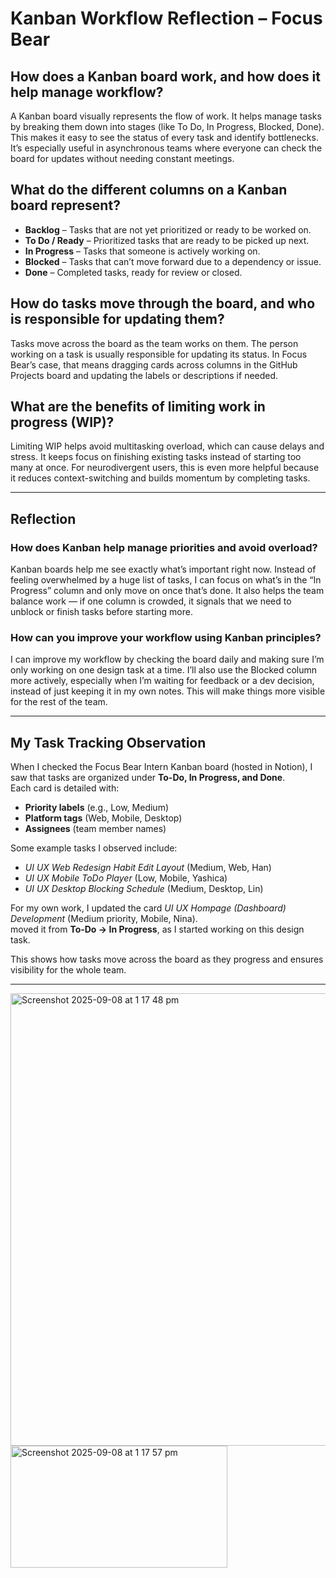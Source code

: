 # Kanban Workflow Reflection – Focus Bear

## How does a Kanban board work, and how does it help manage workflow?
A Kanban board visually represents the flow of work. It helps manage tasks by breaking them down into stages (like To Do, In Progress, Blocked, Done). This makes it easy to see the status of every task and identify bottlenecks. It’s especially useful in asynchronous teams where everyone can check the board for updates without needing constant meetings.

## What do the different columns on a Kanban board represent?
- **Backlog** – Tasks that are not yet prioritized or ready to be worked on.
- **To Do / Ready** – Prioritized tasks that are ready to be picked up next.
- **In Progress** – Tasks that someone is actively working on.
- **Blocked** – Tasks that can’t move forward due to a dependency or issue.
- **Done** – Completed tasks, ready for review or closed.

## How do tasks move through the board, and who is responsible for updating them?
Tasks move across the board as the team works on them. The person working on a task is usually responsible for updating its status. In Focus Bear’s case, that means dragging cards across columns in the GitHub Projects board and updating the labels or descriptions if needed.

## What are the benefits of limiting work in progress (WIP)?
Limiting WIP helps avoid multitasking overload, which can cause delays and stress. It keeps focus on finishing existing tasks instead of starting too many at once. For neurodivergent users, this is even more helpful because it reduces context-switching and builds momentum by completing tasks.

---

## Reflection

### How does Kanban help manage priorities and avoid overload?
Kanban boards help me see exactly what’s important right now. Instead of feeling overwhelmed by a huge list of tasks, I can focus on what’s in the “In Progress” column and only move on once that’s done. It also helps the team balance work — if one column is crowded, it signals that we need to unblock or finish tasks before starting more.

### How can you improve your workflow using Kanban principles?
I can improve my workflow by checking the board daily and making sure I’m only working on one design task at a time. I’ll also use the Blocked column more actively, especially when I’m waiting for feedback or a dev decision, instead of just keeping it in my own notes. This will make things more visible for the rest of the team.

---

## My Task Tracking Observation

When I checked the Focus Bear Intern Kanban board (hosted in Notion), I saw that tasks are organized under **To-Do, In Progress, and Done**.  
Each card is detailed with:  
- **Priority labels** (e.g., Low, Medium)  
- **Platform tags** (Web, Mobile, Desktop)  
- **Assignees** (team member names)  

Some example tasks I observed include:  
- *UI UX Web Redesign Habit Edit Layout* (Medium, Web, Han)  
- *UI UX Mobile ToDo Player* (Low, Mobile, Yashica)  
- *UI UX Desktop Blocking Schedule* (Medium, Desktop, Lin)  

For my own work, I updated the card *UI UX Hompage (Dashboard) Development* (Medium priority, Mobile, Nina).  
 moved it from **To-Do → In Progress**, as I started working on this design task.  

This shows how tasks move across the board as they progress and ensures visibility for the whole team.  




---

<img width="1158" height="724" alt="Screenshot 2025-09-08 at 1 17 48 pm" src="https://github.com/user-attachments/assets/ae03543e-4698-44b3-b4c5-2b960a79b4ef" />
<img width="347" height="195" alt="Screenshot 2025-09-08 at 1 17 57 pm" src="https://github.com/user-attachments/assets/60f3b90b-cdb9-4373-a5bd-ea0817a15e62" />
